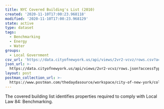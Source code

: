 ```yaml
---
title: NYC Covered Building's List (2010)
created: '2020-11-10T17:00:23.968118'
modified: '2020-11-10T17:00:23.968129'
state: active
type: dataset
tags:
  - Benchmarking
  - Energy
  - Water
groups:
  - Local Government
csv_url: 'https://data.cityofnewyork.us/api/views/2vr2-vcvz/rows.csv?accessType=DOWNLOAD'
json_url: >-
  https://data.cityofnewyork.us/api/views/2vr2-vcvz/rows.json?accessType=DOWNLOAD
layout: post
postman_collection_url: >-
  https://www.postman.com/thedaydasource/workspace/city-of-new-york/collection/15909983-ecc9d74f-72e3-45a5-bfe3-139e69fecf62
---
```

The covered building list identifies properties required to comply with Local Law 84: Benchmarking.
